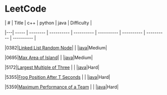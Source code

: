 LeetCode
========
 

| # | Title | c++ | python | java | Difficulty |

|---| ----- | -------- | ---------- | ---------- | ---------- | ---------- | ---------- | ---------- |

|0382|[Linked List Random Node](https://leetcode-cn.com/problems/linked-list-random-node/)| | |[java](./382/382.java)|Medium|

|0695|[Max Area of Island](https://leetcode-cn.com/problems/max-area-of-island/)| | |[java](./695/695.java)|Medium|

|5172|[Largest Multiple of Three](https://leetcode-cn.com/contest/weekly-contest-177/problems/largest-multiple-of-three/) | | |[java](./5172/5172.java)|Hard|

|5355|[Frog Position After T Seconds](https://leetcode-cn.com/contest/weekly-contest-179/problems/frog-position-after-t-seconds/) | | |[java](./5355/5355.java)|Hard|

|5359|[Maximum Performance of a Team](https://leetcode-cn.com/problems/maximum-performance-of-a-team/) | | |[java](./5359/5359_1.java)|Hard|

